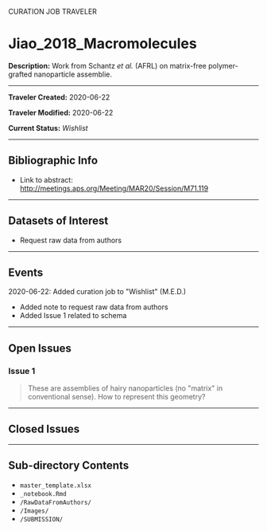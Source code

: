 CURATION JOB TRAVELER

# Jiao_2018_Macromolecules

**Description:** Work from Schantz *et al.* (AFRL) on matrix-free polymer-grafted nanoparticle assemblie.

---

**Traveler Created:** 2020-06-22

**Traveler Modified:** 2020-06-22

**Current Status:** *Wishlist*

---

## Bibliographic Info

* Link to abstract: http://meetings.aps.org/Meeting/MAR20/Session/M71.119

---

## Datasets of Interest

* Request raw data from authors


---

## Events

2020-06-22: Added curation job to "Wishlist" (M.E.D.)
* Added note to request raw data from authors
* Added Issue 1 related to schema




---

## Open Issues

### Issue 1

> These are assemblies of hairy nanoparticles (no "matrix" in conventional sense). How to represent this geometry?


---

## Closed Issues



---

## Sub-directory Contents

* `master_template.xlsx`
* `_notebook.Rmd`
* `/RawDataFromAuthors/`
* `/Images/`
* `/SUBMISSION/`
